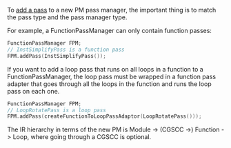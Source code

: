 To [add a pass](https://llvm.org/docs/NewPassManager.html) to a new PM pass manager, the important thing is to match the pass type and the pass manager type. 

For example, a FunctionPassManager can only contain function passes:
```cpp
FunctionPassManager FPM;
// InstSimplifyPass is a function pass
FPM.addPass(InstSimplifyPass());
```

If you want to add a loop pass that runs on all loops in a function to a FunctionPassManager, the loop pass must be wrapped in a function pass adapter that goes through all the loops in the function and runs the loop pass on each one.

```cpp
FunctionPassManager FPM;
// LoopRotatePass is a loop pass
FPM.addPass(createFunctionToLoopPassAdaptor(LoopRotatePass()));
```

The IR hierarchy in terms of the new PM is Module -> (CGSCC ->) Function -> Loop, where going through a CGSCC is optional.

